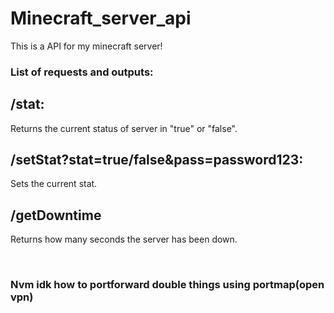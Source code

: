 # Minecraft_server_api
This is a API for my minecraft server!


### List of requests and outputs:

## /stat:
Returns the current status of server in "true" or "false".

## /setStat?stat=true/false&pass=password123:
Sets the current stat.

## /getDowntime
Returns how many seconds the server has been down.

<br>

### Nvm idk how to portforward double things using portmap(open vpn)
